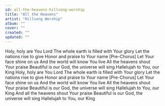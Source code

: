 ```yaml
---
id: all-the-heavens-hillsong-worship
title: "All the Heavens"
artist: "Hillsong Worship"
album: ""
cover: ""
created: ""
updated: ""
---
```


Holy, holy are You Lord
The whole earth is filled with Your glory
Let the nations rise to give
Honor and praise to Your name
[Pre-Chorus]
Let Your face shine on us
And the world will know You live
All the heavens shout Your praise
Beautiful is our God, the universe will sing
Hallelujah to You, our King
Holy, holy are You Lord
The whole earth is filled with Your glory
Let the nations rise to give
Honor and praise to Your name
[Pre-Chorus]
Let Your face shine on us
And the world will know You live
All the heavens shout Your praise
Beautiful is our God, the universe will sing
Hallelujah to You, our King
And all the heavens shout Your praise
Beautiful is our God, the universe will sing
Hallelujah to You, our King